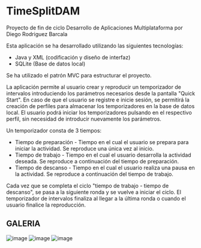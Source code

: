 # TimeSplitDAM
Proyecto de fin de ciclo Desarrollo de Aplicaciones Multiplataforma por Diego Rodriguez Barcala

Esta aplicación se ha desarrollado utilizando las siguientes tecnologías:
  - Java y XML (codificación y diseño de interfaz)
  - SQLite (Base de datos local)

Se ha utilizado el patrón MVC para estructurar el proyecto.

La aplicación permite al usuario crear y reproducir un temporizador de intervalos introduciendo los parámetros necesarios desde la pantalla "Quick Start". 
En caso de que el usuario se registre e inicie sesión, se permitirá la creación de perfiles para almacenar los temporizadores en la base de datos local. El usuario podrá iniciar los temporizadores pulsando en el respectivo perfil, sin necesidad de introducir nuevamente los parámetros.

Un temporizador consta de 3 tiempos:
  - Tiempo de preparación - Tiempo en el cual el usuario se prepara para iniciar la actividad. Se reproduce una única vez al inicio.
  - Tiempo de trabajo - Tiempo en el cual el usuario desarrolla la actividad deseada. Se reproduce a continuación del tiempo de preparación. 
  - Tiempo de descanso - Tiempo en el cual el usuario realiza una pausa en la actividad. Se reproduce a continuación del tiempo de trabajo. 
  
Cada vez que se completa el ciclo "tiempo de trabajo - tiempo de descanso", se pasa a la siguiente ronda y se vuelve a iniciar el ciclo.
El temporizador de intervalos finaliza al llegar a la última ronda o cuando el usuario finalice la reproducción.


## GALERIA
![image](https://user-images.githubusercontent.com/69866476/233952044-0e957f04-9a66-45f2-955d-2b8160af8b34.png)
![image](https://user-images.githubusercontent.com/69866476/233952209-14d9d66c-e475-469d-9d68-981e91f37114.png)
![image](https://user-images.githubusercontent.com/69866476/233952287-b0d8d564-3d53-4feb-ab65-cd43b058d0e0.png)


